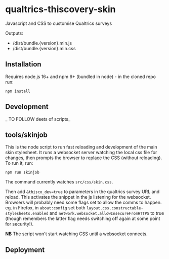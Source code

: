# qualtrics-thiscovery-skin
Javascript and CSS to customise Qualtrics surveys

Outputs:

- /dist/bundle.{version}.min.js
- /dist/bundle.{version}.min.css

## Installation

Requires node.js 16+ and npm 6+ (bundled in node) - in the cloned repo run:

```npm install ```

## Development

_ TO FOLLOW deets of scripts_

## tools/skinjob

This is the node script to run fast reloading and development of the main skin stylesheet. It runs a websocket server watching the local css file for changes, then prompts the browser to replace the CSS (without reloading). To run it, run:

```npm run skinjob ```

The command currently watches `src/css/skin.css`.

Then add `&thisco_dev=true` to parameters in the qualtrics survey URL and reload. This activates the snippet in the js listening for the websocket.  Browsers will probably need some flags set to allow the comms to happen.  eg. in Firefox, in `about:config` set both `layout.css.constructable-stylesheets.enabled` and `network.websocket.allowInsecureFromHTTPS` to true (though remembers the latter flag needs switching off again at some point for security!).

**NB** The script won't start watching CSS until a websocket connects.

## Deployment